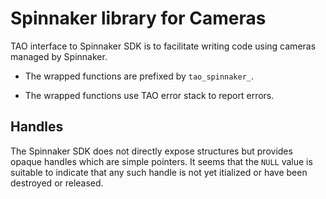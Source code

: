 # Spinnaker library for Cameras

TAO interface to Spinnaker SDK is to facilitate writing code using cameras
managed by Spinnaker.

- The wrapped functions are prefixed by `tao_spinnaker_`.

- The wrapped functions use TAO error stack to report errors.



## Handles

The Spinnaker SDK does not directly expose structures but provides opaque
handles which are simple pointers.  It seems that the `NULL` value is suitable
to indicate that any such handle is not yet itialized or have been destroyed or
released.
